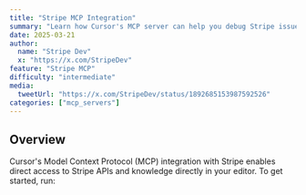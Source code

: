 ```yaml
---
title: "Stripe MCP Integration"
summary: "Learn how Cursor's MCP server can help you debug Stripe issues faster by automatically analyzing Stripe logs and errors"
date: 2025-03-21
author:
  name: "Stripe Dev" 
  x: "https://x.com/StripeDev"
feature: "Stripe MCP"
difficulty: "intermediate"
media:
  tweetUrl: "https://x.com/StripeDev/status/1892685153987592526"
categories: ["mcp_servers"]
---
```


## Overview

Cursor's Model Context Protocol (MCP) integration with Stripe enables direct access to Stripe APIs and knowledge directly in your editor. To get started, run:
